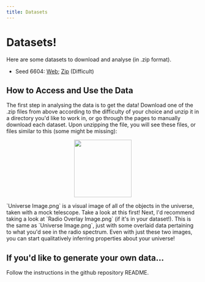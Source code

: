 ```yaml
---
title: Datasets
---
```

# Datasets!

Here are some datasets to download and analyse (in .zip format). 

 - Seed 6604: [Web](Datasets/universe_6604/datasetMain.md);   [Zip](Datasets/universe_6604.zip) (Difficult)
 
## How to Access and Use the Data
The first step in analysing the data is to get the data! Download one of the .zip files from above according to the difficulty of your choice and unzip it in a directory you'd like to work in, or go through the pages to manually download each dataset. 
Upon unzipping the file, you will see these files, or files similar to this (some might be missing):
<p align="middle"><img src="../assets/datasetunzipped.png" style="height:150px;"></p> 
`Universe Image.png` is a visual image of all of the objects in the universe, taken with a mock telescope. Take a look at this first!
Next, I'd recommend taking a look at `Radio Overlay Image.png` (if it's in your dataset!). This is the same as `Universe Image.png`, just with some overlaid data pertaining to what you'd see in the radio spectrum. Even with just these two images, you can start qualitatively inferring properties about your universe!

## If you'd like to generate your own data...
Follow the instructions in the github repository README. 
